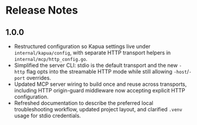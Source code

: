 # Release Notes

## 1.0.0

- Restructured configuration so Kapua settings live under `internal/kapua/config`, with separate HTTP transport helpers in `internal/mcp/http_config.go`.
- Simplified the server CLI: stdio is the default transport and the new `-http` flag opts into the streamable HTTP mode while still allowing `-host`/`-port` overrides.
- Updated MCP server wiring to build once and reuse across transports, including HTTP origin-guard middleware now accepting explicit HTTP configuration.
- Refreshed documentation to describe the preferred local troubleshooting workflow, updated project layout, and clarified `.venv` usage for stdio credentials.
